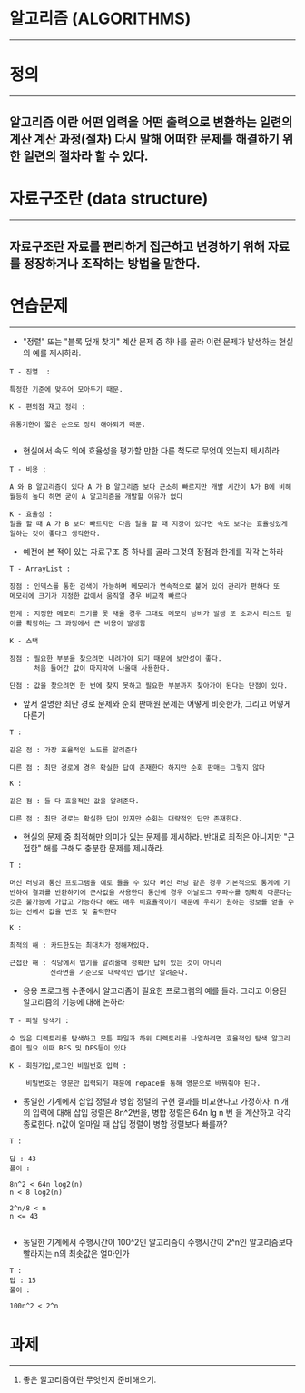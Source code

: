 

# 알고리즘 (ALGORITHMS)
----------------------------------------------------


# 정의 
-----------------------------------
## 알고리즘 이란 어떤 입력을 어떤 출력으로 변환하는 일련의 계산 계산 과정(절차) 다시 말해 어떠한 문제를 해결하기 위한 일련의 절차라 할 수 있다.




# 자료구조란 (data structure)
---------------------------------------------------------------
## 자료구조란 자료를 편리하게 접근하고 변경하기 위해 자료를 정장하거나 조작하는 방법을 말한다.



# 연습문제 
--------------------------------------------------------------

*  "정렬" 또는 "블록 덮개 찾기" 계산 문제 중 하나를 골라 이런 문제가 발생하는 현실의 예를 제시하라.
```
T - 진열  :

특정한 기준에 맞추어 모아두기 때문.

K - 편의점 재고 정리 :

유통기한이 짧은 순으로 정리 해야되기 때문.


```

* 현실에서 속도 외에 효율성을 평가할 만한 다른 척도로 무엇이 있는지 제시하라
```
T - 비용 :

A 와 B 알고리즘이 있다 A 가 B 알고리즘 보다 근소히 빠르지만 개발 시간이 A가 B에 비해 월등히 높다 하면 굳이 A 알고리즘을 개발할 이유가 없다

K - 효울성 :
일을 할 때 A 가 B 보다 빠르지만 다음 일을 할 때 지장이 있다면 속도 보다는 효율성있게 일하는 것이 좋다고 생각한다.

```

* 예전에 본 적이 있는 자료구조 중 하나를 골라 그것의 장점과 한계를 각각 논하라
```
T - ArrayList :

장점 : 인덱스를 통한 검색이 가능하며 메모리가 연속적으로 붙어 있어 관리가 편하다 또
메모리에 크기가 지정한 값에서 움직일 경우 비교적 빠르다

한계 : 지정한 메모리 크기를 못 채울 경우 그대로 메모리 낭비가 발생 또 초과시 리스트 길이를 확장하는 그 과정에서 큰 비용이 발생함

K - 스택

장점 : 필요한 부분을 찾으려면 내려가야 되기 때문에 보안성이 좋다. 
	  처음 들어간 값이 마지막에 나올때 사용한다.

단점 : 값을 찾으려면 한 번에 찾지 못하고 필요한 부분까지 찾아가야 된다는 단점이 있다.
```

+ 앞서 설명한 최단 경로 문제와 순회 판매원 문제는 어떻게 비슷한가, 그리고 어떻게 다른가
```
T :

같은 점 : 가장 효율적인 노드를 알려준다

다른 점 : 최단 경로에 경우 확실한 답이 존재한다 하지만 순회 판매는 그렇지 않다

K :

같은 점 : 둘 다 효울적인 값을 알려준다.

다른 점 : 최단 경로는 확실한 답이 있지만 순회는 대략적인 답만 존재한다.

```

+ 현실의 문제 중 최적해만 의미가 있는 문제를 제시하라. 반대로  최적은 아니지만 "근접한" 해를 구해도 충분한 문제를 제시하라.
```
T :

머신 러닝과 통신 프로그램을 예로 들을 수 있다 머신 러닝 같은 경우 기본적으로 통계에 기반하여 결과를 반환하기에 근사값을 사용한다 통신에 경우 아날로그 주파수를 정확히 다룬다는 것은 불가능에 가깝고 가능하다 해도 매우 비효율적이기 때문에 우리가 원하는 정보를 얻을 수 있는 선에서 값을 변조 및 출력한다

K :

최적의 해 : 카드한도는 최대치가 정해져있다.

근접한 해 : 식당에서 맵기를 알려줄때 정확한 답이 있는 것이 아니라 
	      신라면을 기준으로 대략적인 맵기만 알려준다.
```

+ 응용 프로그램 수준에서 알고리즘이 필요한 프로그램의 예를 들라. 그리고 이용된 알고리즘의 기능에 대해 논하라
```
T - 파일 탐색기 :

수 많은 디렉토리를 탐색하고 모튼 파일과 하위 디렉토리를 나열하려면 효율적인 탐색 알고리즘이 필요 이때 BFS 및 DFS등이 있다 

K - 회원가입,로그인 비밀번호 입력 :

	비밀번호는 영문만 입력되기 때문에 repace를 통해 영문으로 바꿔줘야 된다.
```

+ 동일한 기계에서 삽입 정렬과 병합 정렬의 구현 결과를 비교한다고 가정하자. n 개의 입력에 대해 삽입 정렬은 8n^2번을, 병합 정렬은 64n lg n 번 을 계산하고 각각 종료한다. n값이 얼마일 때 삽입 정렬이 병합 정렬보다 빠를까?
```
T :

답 : 43
풀이 : 

8n^2 < 64n log2(n)
n < 8 log2(n)

2^n/8 < n
n <= 43


```

+ 동일한 기계에서 수행시간이 100^2인 알고리즘이 수행시간이 2^n인 알고리즘보다 빨라지는 n의 최솟값은 얼마인가

```
T : 
답 : 15
풀이 : 

100n^2 < 2^n

```



# 과제
----------------------------------------------------------
1. 좋은 알고리즘이란 무엇인지 준비해오기.
